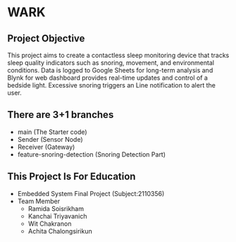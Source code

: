 ﻿# WARK

## Project Objective

This project aims to create a contactless sleep monitoring device that tracks sleep quality indicators such as snoring, movement, and environmental conditions. Data is logged to Google Sheets for long-term analysis and Blynk for web dashboard provides real-time updates and control of a bedside light. Excessive snoring triggers an Line notification to alert the user.

## There are 3+1 branches

- main (The Starter code)
- Sender (Sensor Node)
- Receiver (Gateway)
- feature-snoring-detection (Snoring Detection Part)

## This Project Is For Education

- Embedded System Final Project (Subject:2110356)
- Team Member
  - Ramida Soisrikham
  - Kanchai Triyavanich
  - Wit Chakranon
  - Achita Chalongsirikun
